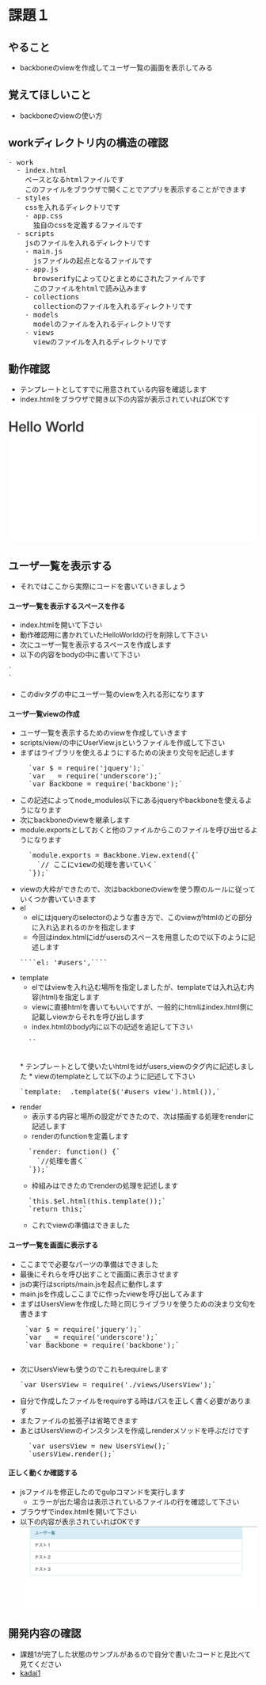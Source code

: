 # 課題１
## やること
* backboneのviewを作成してユーザ一覧の画面を表示してみる

## 覚えてほしいこと
* backboneのviewの使い方

## workディレクトリ内の構造の確認
<pre>
- work
  - index.html
    ベースとなるhtmlファイルです
    このファイルをブラウザで開くことでアプリを表示することができます
  - styles
    cssを入れるディレクトリです
    - app.css
      独自のcssを定義するファイルです
  - scripts
    jsのファイルを入れるディレクトリです
    - main.js
      jsファイルの起点となるファイルです
    - app.js
      browserifyによってひとまとめにされたファイルです
      このファイルをhtmlで読み込みます
    - collections
      collectionのファイルを入れるディレクトリです
    - models
      modelのファイルを入れるディレクトリです
    - views
      viewのファイルを入れるディレクトリです
</pre>

## 動作確認
* テンプレートとしてすでに用意されている内容を確認します
* index.htmlをブラウザで開き以下の内容が表示されていればOKです

![img1.png](./images/img1.png)

## ユーザ一覧を表示する
* それではここから実際にコードを書いていきましょう

#### ユーザ一覧を表示するスペースを作る
  * index.htmlを開いて下さい
  * 動作確認用に書かれていたHelloWorldの行を削除して下さい
  * 次にユーザ一覧を表示するスペースを作成します
  * 以下の内容をbodyの中に書いて下さい
  <pre>`<div id="users" class="container"></div>`</pre>
  * このdivタグの中にユーザ一覧のviewを入れる形になります

#### ユーザ一覧viewの作成
  * ユーザ一覧を表示するためのviewを作成していきます
  * scripts/view/の中にUserView.jsというファイルを作成して下さい
  * まずはライブラリを使えるようにするための決まり文句を記述します
    <pre>
      `var $ = require('jquery');`
      `var _ = require('underscore');`
      `var Backbone = require('backbone');`
    </pre>
  * この記述によってnode_modules以下にあるjqueryやbackboneを使えるようになります
  * 次にbackboneのviewを継承します
  * module.exportsとしておくと他のファイルからこのファイルを呼び出せるようになります
    <pre>
      `module.exports = Backbone.View.extend({`
        `// ここにviewの処理を書いていく`
      `});`
    </pre>
  * viewの大枠ができたので、次はbackboneのviewを使う際のルールに従っていくつか書いていきます
  * el
    * elにはjqueryのselectorのような書き方で、このviewがhtmlのどの部分に入れ込まれるのかを指定します
    * 今回はindex.htmlにidがusersのスペースを用意したので以下のように記述します
    <pre>````el: '#users',````</pre>
  * template
    * elではviewを入れ込む場所を指定しましたが、templateでは入れ込む内容(html)を指定します
    * viewに直接htmlを書いてもいいですが、一般的にhtmlはindex.html側に記載しviewからそれを呼び出します
    * index.htmlのbody内に以下の記述を追記して下さい
    <pre>
      `<script id="users_view" type="text/template">`
        `<div class="panel panel-info">`
          `<div class="panel-heading">ユーザ一覧</div>`
          `<ul id="user_list" class="list-group">`
            `<li class="list-group-item">テスト１</li>`
            `<li class="list-group-item">テスト２</li>`
            `<li class="list-group-item">テスト３</li>`
          `</ul>`
        `</div>`
      `</script>`
    </pre>
    * テンプレートとして使いたいhtmlをidがusers_viewのタグ内に記述しました
    * viewのtemplateとして以下のように記述して下さい
    <pre>
    `template: _.template($('#users_view').html()),`
    </pre>
  * render
    * 表示する内容と場所の設定ができたので、次は描画する処理をrenderに記述します
    * renderのfunctionを定義します
    <pre>
      `render: function() {`
        `//処理を書く`
      `});`
    </pre>
    * 枠組みはできたのでrenderの処理を記述します
    <pre>
      `this.$el.html(this.template());`
      `return this;`
    </pre>
    * これでviewの準備はできました

#### ユーザ一覧を画面に表示する
* ここまでで必要なパーツの準備はできました
* 最後にそれらを呼び出すことで画面に表示させます
* jsの実行はscripts/main.jsを起点に動作します
* main.jsを作成しここまでに作ったviewを呼び出してみます
* まずはUsersViewを作成した時と同じライブラリを使うための決まり文句を書きます
 <pre>
    `var $ = require('jquery');`
    `var _ = require('underscore');`
    `var Backbone = require('backbone');`
  </pre>
* 次にUsersViewも使うのでこれもrequireします
  <pre>`var UsersView = require('./views/UsersView');`</pre>
* 自分で作成したファイルをrequireする時はパスを正しく書く必要があります
* またファイルの拡張子は省略できます
* あとはUsersViewのインスタンスを作成しrenderメソッドを呼ぶだけです
  <pre>
    `var usersView = new UsersView();`
    `usersView.render();`
  </pre>

#### 正しく動くか確認する
* jsファイルを修正したのでgulpコマンドを実行します
  * エラーが出た場合は表示されているファイルの行を確認して下さい
* ブラウザでindex.htmlを開いて下さい
* 以下の内容が表示されていればOKです
![img2.png](./images/img2.png)

## 開発内容の確認
* 課題1が完了した状態のサンプルがあるので自分で書いたコードと見比べて見てください
* [kadai1](./kadai1)
